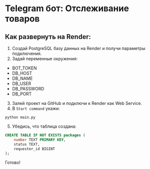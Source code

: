 # Telegram бот: Отслеживание товаров

## Как развернуть на Render:

1. Создай PostgreSQL базу данных на Render и получи параметры подключения.
2. Задай переменные окружения:

- BOT_TOKEN
- DB_HOST
- DB_NAME
- DB_USER
- DB_PASSWORD
- DB_PORT

3. Залей проект на GitHub и подключи к Render как Web Service.
4. В `Start command` укажи:
```
python main.py
```

5. Убедись, что таблица создана:

```sql
CREATE TABLE IF NOT EXISTS packages (
    number TEXT PRIMARY KEY,
    status TEXT,
    requester_id BIGINT
);
```

Готово!